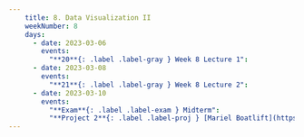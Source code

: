```yaml
---
    title: 8. Data Visualization II
    weekNumber: 8
    days:
      - date: 2023-03-06
        events:
          "**20**{: .label .label-gray } Week 8 Lecture 1":
      - date: 2023-03-08
        events:
          "**21**{: .label .label-gray } Week 8 Lecture 2":
      - date: 2023-03-10
        events:
          "**Exam**{: .label .label-exam } Midterm": 
          "**Project 2**{: .label .label-proj } [Mariel Boatlift](https://datahub.berkeley.edu/)":
---
```

